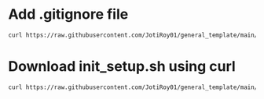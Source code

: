 # Add .gitignore file
```bash
curl https://raw.githubusercontent.com/JotiRoy01/general_template/main/.gitignore > .gitignore
```

# Download init_setup.sh using curl
```bash
curl https://raw.githubusercontent.com/JotiRoy01/general_template/main/init_setup.sh > init_setup.sh
```
